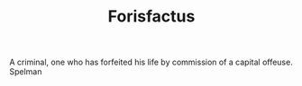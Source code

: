 ---
title: Forisfactus
letter: F
permalink: "/definitions/bld-forisfactus.html"
body: A criminal, one who has forfeited his life by commission of a capital offeuse.
  Spelman
published_at: '2018-07-07'
source: Black's Law Dictionary 2nd Ed (1910)
layout: post
---